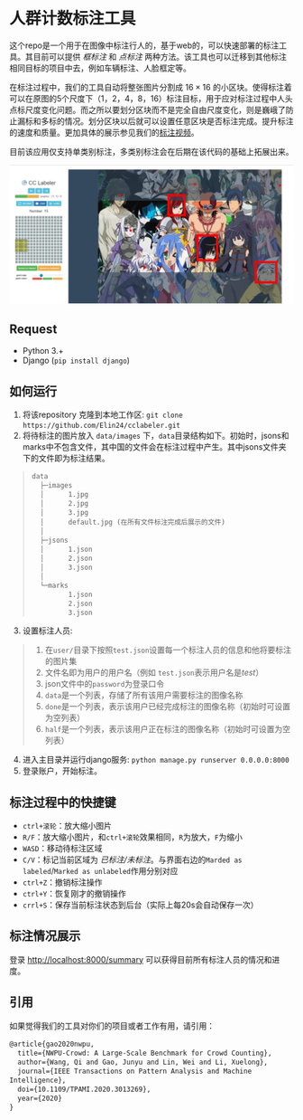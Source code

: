# 人群计数标注工具

这个repo是一个用于在图像中标注行人的，基于web的，可以快速部署的标注工具。其目前可以提供 *框标注* 和 *点标注* 两种方法。该工具也可以迁移到其他标注相同目标的项目中去，例如车辆标注、人脸框定等。

在标注过程中，我们的工具自动将整张图片分割成 $16 \times 16$ 的小区块。使得标注着可以在原图的5个尺度下（1，2，4，8，16）标注目标，用于应对标注过程中人头点标尺度变化问题。而之所以要划分区块而不是完全自由尺度变化，则是巍峨了防止漏标和多标的情况。划分区块以后就可以设置任意区块是否标注完成。提升标注的速度和质量。更加具体的展示参见我们的[标注视频](https://www.youtube.com/watch?v=U4Vc6bOPxm0&authuser=0)。

目前该应用仅支持单类别标注，多类别标注会在后期在该代码的基础上拓展出来。

![exhibitation](readmeimg/cclabel.jpg)

## Request

- Python 3.+
- Django (`pip install django`)

## 如何运行

1. 将该repository 克隆到本地工作区: `git clone https://github.com/Elin24/cclabeler.git`
2. 将待标注的图片放入 `data/images` 下，`data`目录结构如下。初始时，jsons和marks中不包含文件，其中国的文件会在标注过程中产生。其中jsons文件夹下的文件即为标注结果。

> ```
> data
>   ├─images
>   │      1.jpg
>   │      2.jpg
>   │      3.jpg
>   │      default.jpg (在所有文件标注完成后展示的文件)
>   │
>   ├─jsons
>   │      1.json
>   │      2.json
>   │      3.json
>   │
>   └─marks
>          1.json
>          2.json
>          3.json
> ```
3. 设置标注人员: 
> 1. 在`user/`目录下按照`test.json`设置每一个标注人员的信息和他将要标注的图片集
> 2. 文件名即为用户的用户名（例如 `test.json`表示用户名是*test*）
> 3. json文件中的`password`为登录口令
> 4. `data`是一个列表，存储了所有该用户需要标注的图像名称
> 5. `done`是一个列表，表示该用户已经完成标注的图像名称（初始时可设置为空列表）
> 6. `half`是一个列表，表示该用户正在标注的图像名称（初始时可设置为空列表）

4. 进入主目录并运行django服务: `python manage.py runserver 0.0.0.0:8000`
6. 登录账户，开始标注。

## 标注过程中的快捷键

- `ctrl+滚轮`：放大缩小图片
- `R/F`：放大缩小图片，和`ctrl+滚轮`效果相同，`R`为放大，`F`为缩小
- `WASD`：移动待标注区域
- `C/V`：标记当前区域为 *已标注/未标注*。与界面右边的`Marded as labeled`/`Marked as unlabeled`作用分别对应
- `ctrl+Z`：撤销标注操作
- `ctrl+Y`：恢复刚才的撤销操作
- `crrl+S`：保存当前标注状态到后台（实际上每20s会自动保存一次）


## 标注情况展示

登录 [http://localhost:8000/summary](http://localhost:8000/summary) 可以获得目前所有标注人员的情况和进度。

## 引用

如果觉得我们的工具对你们的项目或者工作有用，请引用：
```
@article{gao2020nwpu,
  title={NWPU-Crowd: A Large-Scale Benchmark for Crowd Counting},
  author={Wang, Qi and Gao, Junyu and Lin, Wei and Li, Xuelong},
  journal={IEEE Transactions on Pattern Analysis and Machine Intelligence},
  doi={10.1109/TPAMI.2020.3013269},
  year={2020}
}
```